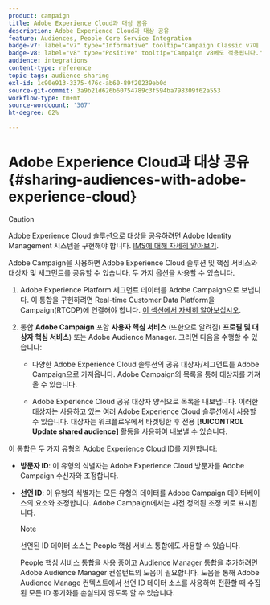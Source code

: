 ```yaml
---
product: campaign
title: Adobe Experience Cloud과 대상 공유
description: Adobe Experience Cloud과 대상 공유
feature: Audiences, People Core Service Integration
badge-v7: label="v7" type="Informative" tooltip="Campaign Classic v7에 적용"
badge-v8: label="v8" type="Positive" tooltip="Campaign v8에도 적용됩니다."
audience: integrations
content-type: reference
topic-tags: audience-sharing
exl-id: 1c90e913-3375-476c-ab60-89f20239eb0d
source-git-commit: 3a9b21d626b60754789c3f594ba798309f62a553
workflow-type: tm+mt
source-wordcount: '307'
ht-degree: 62%

---
```


# Adobe Experience Cloud과 대상 공유{#sharing-audiences-with-adobe-experience-cloud}



>[!CAUTION]
>
>Adobe Experience Cloud 솔루션으로 대상을 공유하려면 Adobe Identity Management 시스템을 구현해야 합니다. [IMS에 대해 자세히 알아보기](../../integrations/using/about-adobe-id.md).

Adobe Campaign을 사용하면 Adobe Experience Cloud 솔루션 및 핵심 서비스와 대상자 및 세그먼트를 공유할 수 있습니다. 두 가지 옵션을 사용할 수 있습니다.

1. Adobe Experience Platform 세그먼트 데이터를 Adobe Campaign으로 보냅니다. 이 통합을 구현하려면 Real-time Customer Data Platform을 Campaign(RTCDP)에 연결해야 합니다. [이 섹션에서 자세히 알아보십시오](https://experienceleague.adobe.com/docs/experience-platform/destinations/catalog/email-marketing/adobe-campaign.html).

1. 통합 **Adobe Campaign** 포함 **사용자 핵심 서비스** (또한으로 알려짐) **프로필 및 대상자 핵심 서비스**) 또는 Adobe Audience Manager. 그러면 다음을 수행할 수 있습니다:

   * 다양한 Adobe Experience Cloud 솔루션의 공유 대상자/세그먼트를 Adobe Campaign으로 가져옵니다. Adobe Campaign의 목록을 통해 대상자를 가져올 수 있습니다.

   * Adobe Experience Cloud 공유 대상자 양식으로 목록을 내보냅니다. 이러한 대상자는 사용하고 있는 여러 Adobe Experience Cloud 솔루션에서 사용할 수 있습니다. 대상자는 워크플로우에서 타겟팅한 후 전용 **[!UICONTROL Update shared audience]** 활동을 사용하여 내보낼 수 있습니다.

이 통합은 두 가지 유형의 Adobe Experience Cloud ID를 지원합니다:

* **방문자 ID**: 이 유형의 식별자는 Adobe Experience Cloud 방문자를 Adobe Campaign 수신자와 조정합니다.
* **선언 ID**: 이 유형의 식별자는 모든 유형의 데이터를 Adobe Campaign 데이터베이스의 요소와 조정합니다. Adobe Campaign에서는 사전 정의된 조정 키로 표시됩니다.

  >[!NOTE]
  >
  > 선언된 ID 데이터 소스는 People 핵심 서비스 통합에도 사용할 수 있습니다.
  >
  >People 핵심 서비스 통합을 사용 중이고 Audience Manager 통합을 추가하려면 Adobe Audience Manager 컨설턴트의 도움이 필요합니다. 도움을 통해 Adobe Audience Manage 컨텍스트에서 선언 ID 데이터 소스를 사용하여 전환할 때 수집된 모든 ID 동기화를 손실되지 않도록 할 수 있습니다.
